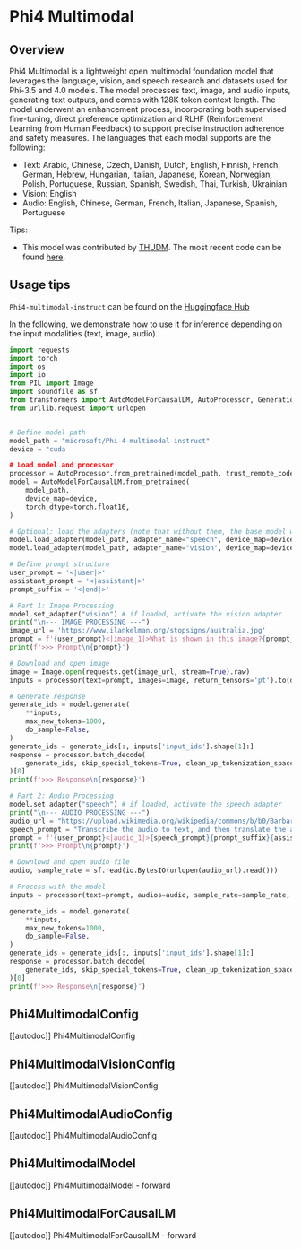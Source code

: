 <!--Copyright 2025 The HuggingFace Team. All rights reserved.
Licensed under the Apache License, Version 2.0 (the "License"); you may not use this file except in compliance with
the License. You may obtain a copy of the License at
http://www.apache.org/licenses/LICENSE-2.0
Unless required by applicable law or agreed to in writing, software distributed under the License is distributed on
an "AS IS" BASIS, WITHOUT WARRANTIES OR CONDITIONS OF ANY KIND, either express or implied. See the License for the
specific language governing permissions and limitations under the License.
⚠️ Note that this file is in Markdown but contain specific syntax for our doc-builder (similar to MDX) that may not be
rendered properly in your Markdown viewer.
-->

# Phi4 Multimodal

## Overview

Phi4 Multimodal is a lightweight open multimodal foundation model that leverages the language, vision, and speech research and datasets used for Phi-3.5 and 4.0 models. The model processes text, image, and audio inputs, generating text outputs, and comes with 128K token context length. The model underwent an enhancement process, incorporating both supervised fine-tuning, direct preference optimization and RLHF (Reinforcement Learning from Human Feedback) to support precise instruction adherence and safety measures. The languages that each modal supports are the following:

- Text: Arabic, Chinese, Czech, Danish, Dutch, English, Finnish, French, German, Hebrew, Hungarian, Italian, Japanese, Korean, Norwegian, Polish, Portuguese, Russian, Spanish, Swedish, Thai, Turkish, Ukrainian
- Vision: English
- Audio: English, Chinese, German, French, Italian, Japanese, Spanish, Portuguese

Tips:

- This model was contributed by [THUDM](https://huggingface.co/THUDM). The most recent code can be
  found [here](https://github.com/thudm/GLM-4).


## Usage tips

`Phi4-multimodal-instruct` can be found on the [Huggingface Hub](https://huggingface.co/microsoft/Phi-4-multimodal-instruct)

In the following, we demonstrate how to use it for inference depending on the input modalities (text, image, audio).

```python
import requests
import torch
import os
import io
from PIL import Image
import soundfile as sf
from transformers import AutoModelForCausalLM, AutoProcessor, GenerationConfig
from urllib.request import urlopen


# Define model path
model_path = "microsoft/Phi-4-multimodal-instruct"
device = "cuda

# Load model and processor
processor = AutoProcessor.from_pretrained(model_path, trust_remote_code=True)
model = AutoModelForCausalLM.from_pretrained(
    model_path, 
    device_map=device, 
    torch_dtype=torch.float16, 
)

# Optional: load the adapters (note that without them, the base model will very likely not work well)
model.load_adapter(model_path, adapter_name="speech", device_map=device, adapter_kwargs={"subfolder": 'speech-lora'})
model.load_adapter(model_path, adapter_name="vision", device_map=device, adapter_kwargs={"subfolder": 'vision-lora'})

# Define prompt structure
user_prompt = '<|user|>'
assistant_prompt = '<|assistant|>'
prompt_suffix = '<|end|>'

# Part 1: Image Processing
model.set_adapter("vision") # if loaded, activate the vision adapter
print("\n--- IMAGE PROCESSING ---")
image_url = 'https://www.ilankelman.org/stopsigns/australia.jpg'
prompt = f'{user_prompt}<|image_1|>What is shown in this image?{prompt_suffix}{assistant_prompt}'
print(f'>>> Prompt\n{prompt}')

# Download and open image
image = Image.open(requests.get(image_url, stream=True).raw)
inputs = processor(text=prompt, images=image, return_tensors='pt').to(device)

# Generate response
generate_ids = model.generate(
    **inputs,
    max_new_tokens=1000,
    do_sample=False,
)
generate_ids = generate_ids[:, inputs['input_ids'].shape[1]:]
response = processor.batch_decode(
    generate_ids, skip_special_tokens=True, clean_up_tokenization_spaces=False
)[0]
print(f'>>> Response\n{response}')

# Part 2: Audio Processing
model.set_adapter("speech") # if loaded, activate the speech adapter
print("\n--- AUDIO PROCESSING ---")
audio_url = "https://upload.wikimedia.org/wikipedia/commons/b/b0/Barbara_Sahakian_BBC_Radio4_The_Life_Scientific_29_May_2012_b01j5j24.flac"
speech_prompt = "Transcribe the audio to text, and then translate the audio to French. Use <sep> as a separator between the original transcript and the translation."
prompt = f'{user_prompt}<|audio_1|>{speech_prompt}{prompt_suffix}{assistant_prompt}'
print(f'>>> Prompt\n{prompt}')

# Downlowd and open audio file
audio, sample_rate = sf.read(io.BytesIO(urlopen(audio_url).read()))

# Process with the model
inputs = processor(text=prompt, audios=audio, sample_rate=sample_rate, return_tensors='pt').to(device)

generate_ids = model.generate(
    **inputs,
    max_new_tokens=1000,
    do_sample=False,
)
generate_ids = generate_ids[:, inputs['input_ids'].shape[1]:]
response = processor.batch_decode(
    generate_ids, skip_special_tokens=True, clean_up_tokenization_spaces=False
)[0]
print(f'>>> Response\n{response}')
```

## Phi4MultimodalConfig

[[autodoc]] Phi4MultimodalConfig

## Phi4MultimodalVisionConfig

[[autodoc]] Phi4MultimodalVisionConfig

## Phi4MultimodalAudioConfig

[[autodoc]] Phi4MultimodalAudioConfig

## Phi4MultimodalModel

[[autodoc]] Phi4MultimodalModel
    - forward

## Phi4MultimodalForCausalLM

[[autodoc]] Phi4MultimodalForCausalLM
    - forward
